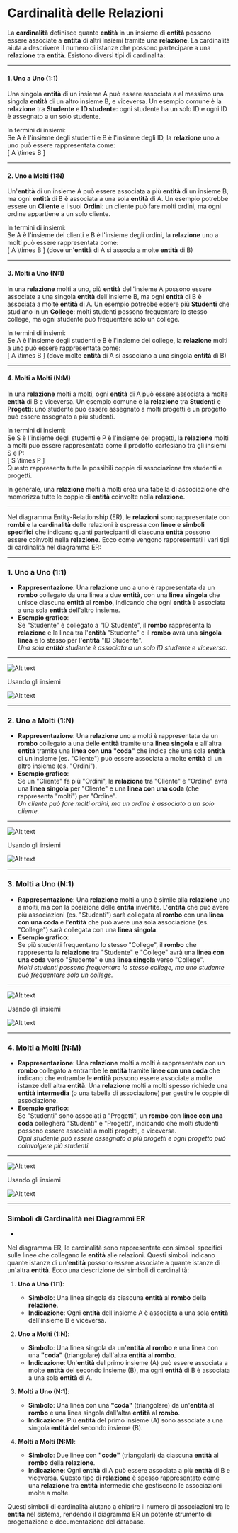 # Cardinalità delle Relazioni

La **cardinalità** definisce quante **entità** in un insieme di **entità** possono essere associate a **entità** di altri insiemi tramite una **relazione**. La cardinalità aiuta a descrivere il numero di istanze che possono partecipare a una **relazione** tra **entità**. Esistono diversi tipi di cardinalità:

---

#### 1. **Uno a Uno (1:1)**

Una singola **entità** di un insieme A può essere associata a al massimo una singola **entità** di un altro insieme B, e viceversa. Un esempio comune è la **relazione** tra **Studente** e **ID studente**: ogni studente ha un solo ID e ogni ID è assegnato a un solo studente.

In termini di insiemi:  
Se A è l'insieme degli studenti e B è l'insieme degli ID, la **relazione** uno a uno può essere rappresentata come:  
\[ A \times B \]

---

#### 2. **Uno a Molti (1:N)**

Un'**entità** di un insieme A può essere associata a più **entità** di un insieme B, ma ogni **entità** di B è associata a una sola **entità** di A. Un esempio potrebbe essere un **Cliente** e i suoi **Ordini**: un cliente può fare molti ordini, ma ogni ordine appartiene a un solo cliente.

In termini di insiemi:  
Se A è l'insieme dei clienti e B è l'insieme degli ordini, la **relazione** uno a molti può essere rappresentata come:  
\[ A \times B \] (dove un'**entità** di A si associa a molte **entità** di B)

---

#### 3. **Molti a Uno (N:1)**

In una **relazione** molti a uno, più **entità** dell'insieme A possono essere associate a una singola **entità** dell'insieme B, ma ogni **entità** di B è associata a molte **entità** di A. Un esempio potrebbe essere più **Studenti** che studiano in un **College**: molti studenti possono frequentare lo stesso college, ma ogni studente può frequentare solo un college.

In termini di insiemi:  
Se A è l'insieme degli studenti e B è l'insieme dei college, la **relazione** molti a uno può essere rappresentata come:  
\[ A \times B \] (dove molte **entità** di A si associano a una singola **entità** di B)

---

#### 4. **Molti a Molti (N:M)**

In una **relazione** molti a molti, ogni **entità** di A può essere associata a molte **entità** di B e viceversa. Un esempio comune è la **relazione** tra **Studenti** e **Progetti**: uno studente può essere assegnato a molti progetti e un progetto può essere assegnato a più studenti.

In termini di insiemi:  
Se S è l'insieme degli studenti e P è l'insieme dei progetti, la **relazione** molti a molti può essere rappresentata come il prodotto cartesiano tra gli insiemi S e P:  
\[ S \times P \]  
Questo rappresenta tutte le possibili coppie di associazione tra studenti e progetti.

In generale, una **relazione** molti a molti crea una tabella di associazione che memorizza tutte le coppie di **entità** coinvolte nella **relazione**.

---

Nel diagramma Entity-Relationship (ER), le **relazioni** sono rappresentate con **rombi** e la **cardinalità** delle relazioni è espressa con **linee** e **simboli specifici** che indicano quanti partecipanti di ciascuna **entità** possono essere coinvolti nella **relazione**. Ecco come vengono rappresentati i vari tipi di cardinalità nel diagramma ER:

---

### 1. **Uno a Uno (1:1)**

- **Rappresentazione**: Una **relazione** uno a uno è rappresentata da un **rombo** collegato da una linea a due **entità**, con una **linea singola** che unisce ciascuna **entità** al **rombo**, indicando che ogni **entità** è associata a una sola **entità** dell'altro insieme.
- **Esempio grafico**:  
  Se "Studente" è collegato a "ID Studente", il **rombo** rappresenta la **relazione** e la linea tra l'**entità** "Studente" e il **rombo** avrà una **singola linea** e lo stesso per l'**entità** "ID Studente".  
  *Una sola **entità** studente è associata a un solo ID studente e viceversa.*

---

![Alt text](image.15WTY2.png)

Usando gli insiemi

![Alt text](image.DCQPY2.png)

---

### 2. **Uno a Molti (1:N)**

- **Rappresentazione**: Una **relazione** uno a molti è rappresentata da un **rombo** collegato a una delle **entità** tramite una **linea singola** e all'altra **entità** tramite una **linea con una "coda"** che indica che una sola **entità** di un insieme (es. "Cliente") può essere associata a molte **entità** di un altro insieme (es. "Ordini").
- **Esempio grafico**:  
  Se un "Cliente" fa più "Ordini", la **relazione** tra "Cliente" e "Ordine" avrà una **linea singola** per "Cliente" e una **linea con una coda** (che rappresenta "molti") per "Ordine".  
  *Un cliente può fare molti ordini, ma un ordine è associato a un solo cliente.*

---

![Alt text](image.R8GDY2.png)

Usando gli insiemi

![Alt text](image.EL88X2.png)

---

### 3. **Molti a Uno (N:1)**

- **Rappresentazione**: Una **relazione** molti a uno è simile alla **relazione** uno a molti, ma con la posizione delle **entità** invertite. L'**entità** che può avere più associazioni (es. "Studenti") sarà collegata al **rombo** con una **linea con una coda** e l'**entità** che può avere una sola associazione (es. "College") sarà collegata con una **linea singola**.
- **Esempio grafico**:  
  Se più studenti frequentano lo stesso "College", il **rombo** che rappresenta la **relazione** tra "Studente" e "College" avrà una **linea con una coda** verso "Studente" e una **linea singola** verso "College".  
  *Molti studenti possono frequentare lo stesso college, ma uno studente può frequentare solo un college.*

---

![Alt text](image.TTSHY2.png)

Usando gli insiemi

![Alt text](image.2JOEY2.png)

---

### 4. **Molti a Molti (N:M)**

- **Rappresentazione**: Una **relazione** molti a molti è rappresentata con un **rombo** collegato a entrambe le **entità** tramite **linee con una coda** che indicano che entrambe le **entità** possono essere associate a molte istanze dell'altra **entità**. Una **relazione** molti a molti spesso richiede una ****entità** intermedia** (o una tabella di associazione) per gestire le coppie di associazione.
- **Esempio grafico**:  
  Se "Studenti" sono associati a "Progetti", un **rombo** con **linee con una coda** collegherà "Studenti" e "Progetti", indicando che molti studenti possono essere associati a molti progetti, e viceversa.  
  *Ogni studente può essere assegnato a più progetti e ogni progetto può coinvolgere più studenti.*

---

![Alt text](image.IQ6NY2.png)

Usando gli insiemi

![Alt text](image.MG19X2.png)

---

### Simboli di Cardinalità nei Diagrammi ER

-

Nel diagramma ER, le cardinalità sono rappresentate con simboli specifici sulle linee che collegano le **entità** alle relazioni. Questi simboli indicano quante istanze di un'**entità** possono essere associate a quante istanze di un'altra **entità**. Ecco una descrizione dei simboli di cardinalità:

1. **Uno a Uno (1:1)**:
   - **Simbolo**: Una linea singola da ciascuna **entità** al **rombo** della **relazione**.
   - **Indicazione**: Ogni **entità** dell'insieme A è associata a una sola **entità** dell'insieme B e viceversa.

2. **Uno a Molti (1:N)**:
   - **Simbolo**: Una linea singola da un'**entità** al **rombo** e una linea con una **"coda"** (triangolare) dall'altra **entità** al **rombo**.
   - **Indicazione**: Un'**entità** del primo insieme (A) può essere associata a molte **entità** del secondo insieme (B), ma ogni **entità** di B è associata a una sola **entità** di A.

3. **Molti a Uno (N:1)**:
   - **Simbolo**: Una linea con una **"coda"** (triangolare) da un'**entità** al **rombo** e una linea singola dall'altra **entità** al **rombo**.
   - **Indicazione**: Più **entità** del primo insieme (A) sono associate a una singola **entità** del secondo insieme (B).

4. **Molti a Molti (N:M)**:
   - **Simbolo**: Due linee con **"code"** (triangolari) da ciascuna **entità** al **rombo** della **relazione**.
   - **Indicazione**: Ogni **entità** di A può essere associata a più **entità** di B e viceversa. Questo tipo di **relazione** è spesso rappresentato come una **relazione** tra **entità** intermedie che gestiscono le associazioni molte a molte.

Questi simboli di cardinalità aiutano a chiarire il numero di associazioni tra le **entità** nel sistema, rendendo il diagramma ER un potente strumento di progettazione e documentazione del database.
